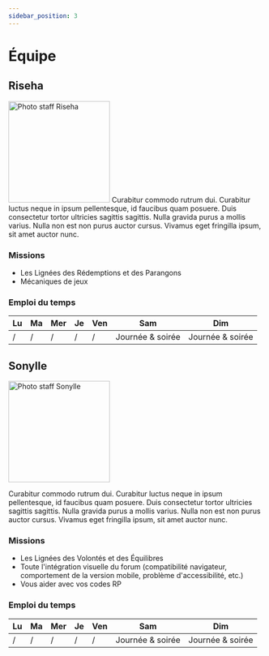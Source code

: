 ```yaml
---
sidebar_position: 3
---
```


# Équipe

## Riseha

<img src="/img/administratif/riseha.png" alt="Photo staff Riseha" width="200"/>
Curabitur commodo rutrum dui. Curabitur luctus neque in ipsum pellentesque, id faucibus quam posuere. Duis consectetur tortor ultricies sagittis sagittis. Nulla gravida purus a mollis varius. Nulla non est non purus auctor cursus. Vivamus eget fringilla ipsum, sit amet auctor nunc.


### Missions
- Les Lignées des Rédemptions et des Parangons
- Mécaniques de jeux

### Emploi du temps

| Lu | Ma | Mer | Je | Ven | Sam              | Dim              |
|----|----|-----|----|-----|------------------|------------------|
| /  | /  | /   | /  | /   | Journée & soirée | Journée & soirée |

## Sonylle

<img src="/img/administratif/son.png" alt="Photo staff Sonylle" width="200"/>

Curabitur commodo rutrum dui. Curabitur luctus neque in ipsum pellentesque, id faucibus quam posuere. Duis consectetur tortor ultricies sagittis sagittis. Nulla gravida purus a mollis varius. Nulla non est non purus auctor cursus. Vivamus eget fringilla ipsum, sit amet auctor nunc.

### Missions
- Les Lignées des Volontés et des Équilibres
- Toute l'intégration visuelle du forum (compatibilité navigateur, comportement de la version mobile, problème d'accessibilité, etc.)
- Vous aider avec vos codes RP


### Emploi du temps

| Lu | Ma | Mer | Je | Ven | Sam              | Dim              |
|----|----|-----|----|-----|------------------|------------------|
| /  | /  | /   | /  | /   | Journée & soirée | Journée & soirée |

